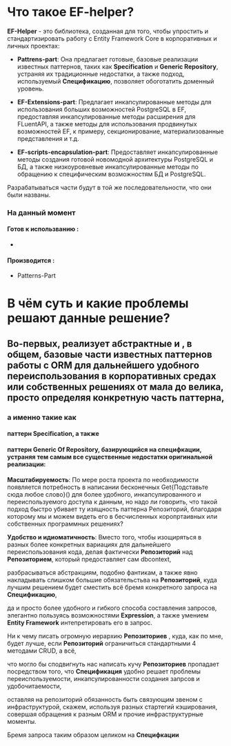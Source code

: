 # Что такое EF-helper?
**EF-Helper** -  это библиотека, созданная для того, чтобы упростить и стандартизировать работу с Entity Framework Core в корпоративных и личных проектах:
* **Pattrens-part**: Она предлагает готовые, базовые реализации известных паттернов, таких как **Specification** и **Generic Repository**, устраняя их традиционные недостатки, а также подход, используемый **Спецификацию**, позволяет обоготатить доменный уровень.

* **EF-Extensions-part**: Предлагает инкапсулированные методы для использования больших возможностей PostgreSQL в EF, предоставляя инкапсулированные методы расширения для FLuentAPI, а также методы для использования продвинутых возможностей EF, к примеру, секционирование, материализованные представления и т.д.

* **EF-scripts-encapsulation-part**: Предоставляет инкапсулированные методы создания готовой новомодной архитектуры PostgreSQL и БД, а также низкоуровневые инкапсулированные методы по обращению к специфическим возможностям БД и PostgreSQL.

Разрабатываться части будут в той же последовательности, что они были названы.




### **На данный момент**    

#### **Готов к использванию** :

- 
  
#### **Производится** :
  
- Patterns-Part







# В чём суть и какие проблемы решают данные решение?

## Во-первых, реализует абстрактные и , в общем, базовые части известных паттернов работы с ORM для дальнейшего удобного переиспользования в корпоративных средах или собственных решениях от мала до велика, просто определяя конкретную часть паттерна,

### **а именно такие как**
    
  #### паттерн **Specification**, а также
    
  #### паттерн **Generic Of Repository**, базирующийся на специфкации, устраняя тем самым все существенные недостатки оригинальной реализации:
  
  **Масштабируемость**: По мере роста проекта по необходимости появляется потребность в написании бесконечных Get{Подставьте сюда любое слово}() для более удобного, инкапсулированного и переиспользуемого доступа к данным, но надо ли говорить,         что такой подход быстро убивает ту изящность паттерна Репозиторий, благодаря которому мы и можем видеть его в бесчисленных коропртаивных или собственных программных решениях?

  **Удобство и идиоматичность**: Вместо того, чтобы изощиряться в разных более конкретных вариациях для дальнейшего переиспользования кода, делая фактически **Репозиторий** над **Репозиторием**, который предоставляет сам dbcontext,
  
  разбрасываться абстракциям, подобно фантикам, а также явно накладывать слишком большие обязательстьва на **Репозиторий**, куда лучшим решением будет сместить всё бремя конкретного запроса на **Спецификацию**,   
  
  да и просто более удобного и гибкого способа составления запросов, элегантно пользуясь возможностями **Expression**, а также  умением **Entity Framework** интепретировать его в запрос.
  
  Ни к чему писать огромную иерархию **Репозиториев** , куда, как по мне, будет лучше, если **Репозиторий** ограничиться стандартными 4 методами CRUD, а всё,
  
  что могло бы сподвигнуть нас написать кучу **Репозиториев** пропадает посредством того, что **Спецификация** удобно решает проблемы переиспользуемости, инкапсулированности создания запрсов и удобочитаемости,
  
  оставляя на репозиторий обязанность быть связующим звеном с инфраструктурой, скажем, используя разных стартегий кэширования, совершая обращения к разным ORM и прочие инфраструктурные моменты.
  
  Бремя запроса таким образом целиком на **Специфкации**
 
